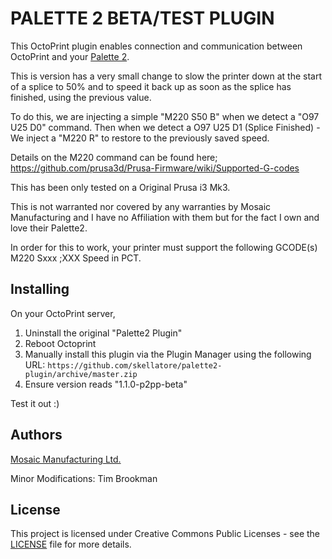# PALETTE 2 BETA/TEST PLUGIN

This OctoPrint plugin enables connection and communication between OctoPrint and your [Palette 2](https://www.mosaicmfg.com/products/palette-2).

This is version has a very small change to slow the printer down at the start of a splice to 50% and to speed it back up as soon as the splice has finished, using the previous value.

To do this, we are injecting a simple "M220 S50 B"  when we detect a "O97 U25 D0" command.
Then when we detect a O97 U25 D1 (Splice Finished) - We inject a "M220 R" to restore to the previously saved speed.

Details on the M220 command can be found here;
https://github.com/prusa3d/Prusa-Firmware/wiki/Supported-G-codes

This has been only tested on a Original Prusa i3 Mk3.

This is not warranted nor covered by any warranties by Mosaic Manufacturing and I have no Affiliation with them but for the fact I own and love their Palette2.

In order for this to work, your printer must support the following GCODE(s)
M220 Sxxx   ;XXX Speed in PCT.

## Installing

On your OctoPrint server,
1) Uninstall the original "Palette2 Plugin"
2) Reboot Octoprint
3) Manually install this plugin via the Plugin Manager using the following URL:
`https://github.com/skellatore/palette2-plugin/archive/master.zip`
4) Ensure version reads "1.1.0-p2pp-beta"

Test it out :)

## Authors

[Mosaic Manufacturing Ltd.](https://www.mosaicmfg.com/)

Minor Modifications: Tim Brookman

## License

This project is licensed under Creative Commons Public Licenses - see the [LICENSE](https://gitlab.com/mosaic-mfg/canvas-plugin/blob/master/LICENSE) file for more details.
